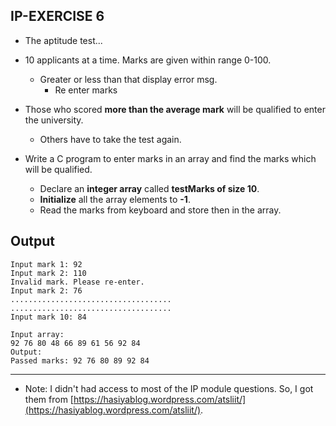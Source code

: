 
## IP-EXERCISE 6
* The aptitude test...

* 10 applicants at a time. Marks are given within range 0-100.
    * Greater or less than that display error msg.
        * Re enter marks

* Those who scored **more than the average mark** will be qualified to enter the university.
    * Others have to take the test again.

* Write a C program to enter marks in an array and find the marks which will be qualified.

    * Declare an **integer array** called **testMarks of size 10**.
    * **Initialize** all the array elements to **-1**.
    * Read the marks from keyboard and store then in the array.


## Output
```
Input mark 1: 92
Input mark 2: 110
Invalid mark. Please re-enter.
Input mark 2: 76
....................................
....................................
Input mark 10: 84

Input array:
92 76 80 48 66 89 61 56 92 84
Output:
Passed marks: 92 76 80 89 92 84

```

____

* Note: I didn't had access to most of the IP module questions. So, I got them from [https://hasiyablog.wordpress.com/atsliit/](https://hasiyablog.wordpress.com/atsliit/).